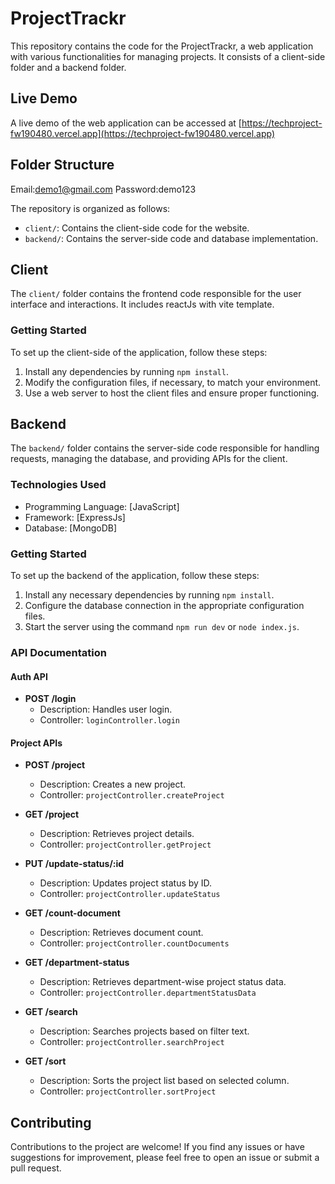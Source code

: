 # ProjectTrackr

This repository contains the code for the ProjectTrackr, a web application with various functionalities for managing projects. It consists of a client-side folder and a backend folder.
## Live Demo

A live demo of the web application can be accessed at [https://techproject-fw190480.vercel.app](https://techproject-fw190480.vercel.app)

## Folder Structure

Email:demo1@gmail.com
Password:demo123

The repository is organized as follows:

- `client/`: Contains the client-side code for the website.
- `backend/`: Contains the server-side code and database implementation.

## Client

The `client/` folder contains the frontend code responsible for the user interface and interactions. It includes reactJs with vite template.

### Getting Started

To set up the client-side of the application, follow these steps:

1. Install any dependencies by running `npm install`.
2. Modify the configuration files, if necessary, to match your environment.
3. Use a web server to host the client files and ensure proper functioning.

## Backend

The `backend/` folder contains the server-side code responsible for handling requests, managing the database, and providing APIs for the client.

### Technologies Used

- Programming Language: [JavaScript]
- Framework: [ExpressJs]
- Database: [MongoDB]

### Getting Started

To set up the backend of the application, follow these steps:

1. Install any necessary dependencies by running `npm install`.
2. Configure the database connection in the appropriate configuration files.
3. Start the server using the command `npm run dev` or `node index.js`.

### API Documentation

#### Auth API

- **POST /login**
  - Description: Handles user login.
  - Controller: `loginController.login`

#### Project APIs

- **POST /project**
  - Description: Creates a new project.
  - Controller: `projectController.createProject`

- **GET /project**
  - Description: Retrieves project details.
  - Controller: `projectController.getProject`

- **PUT /update-status/:id**
  - Description: Updates project status by ID.
  - Controller: `projectController.updateStatus`

- **GET /count-document**
  - Description: Retrieves document count.
  - Controller: `projectController.countDocuments`

- **GET /department-status**
  - Description: Retrieves department-wise project status data.
  - Controller: `projectController.departmentStatusData`

- **GET /search**
  - Description: Searches projects based on filter text.
  - Controller: `projectController.searchProject`

- **GET /sort**
  - Description: Sorts the project list based on selected column.
  - Controller: `projectController.sortProject`


## Contributing

Contributions to the project are welcome! If you find any issues or have suggestions for improvement, please feel free to open an issue or submit a pull request.





